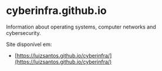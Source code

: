 # cyberinfra.github.io
Information about operating systems, computer networks and cybersecurity.

Site disponível em: 
* [https://luizsantos.github.io/cyberinfra/](https://luizsantos.github.io/cyberinfra/)
